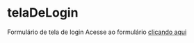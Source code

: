 # telaDeLogin
Formulário de tela de login
Acesse ao formulário [clicando aqui](https://marlonroubt.github.io/telaDeLogin/)
